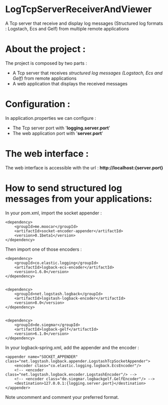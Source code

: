# LogTcpServerReceiverAndViewer
A Tcp server that receive and display log messages (Structured log formats : Logstach, Ecs and Gelf) from multiple remote applications 

# About the project :
The project is composed by two parts :
- A Tcp server that receives *structured log messages (Logstach, Ecs and Gelf)* from remote applications
- A web application that displays the received messages

# Configuration :
In application.properties we can configure :
- The Tcp server port with '**logging.server.port**'
- The web application port with '**server.port**'

# The web interface :
The web interface is accessible with the url :  **http://localhost:{server.port}**

# How to send structured log messages from your applications:
In your pom.xml, import the socket appender :

    <dependency>
        <groupId>me.moocar</groupId>
        <artifactId>socket-encoder-appender</artifactId>
        <version>0.1beta1</version>
    </dependency>


Then import one of those encoders :

    <dependency>    
	    <groupId>co.elastic.logging</groupId>    
	    <artifactId>logback-ecs-encoder</artifactId>    
	    <version>1.6.0</version>    
    </dependency>   
      
    
    <dependency>    
	    <groupId>net.logstash.logback</groupId>    
	    <artifactId>logstash-logback-encoder</artifactId>    
	    <version>8.0</version>    
    </dependency>
          
    
    <dependency>    
	    <groupId>de.siegmar</groupId>    
	    <artifactId>logback-gelf</artifactId>    
	    <version>6.1.0</version>    
    </dependency>


In your logback-spring.xml, add the appender and the encoder :

    <appender name="SOCKET_APPENDER" class="net.logstash.logback.appender.LogstashTcpSocketAppender">
    	<encoder class="co.elastic.logging.logback.EcsEncoder"/>
    	<!-- <encoder class="net.logstash.logback.encoder.LogstashEncoder"/> -->
    	<!-- <encoder class="de.siegmar.logbackgelf.GelfEncoder"/> -->
    	<destination>127.0.0.1:{logging.server.port}</destination>
    </appender> 

Note uncomment and comment your preferred format.


  
